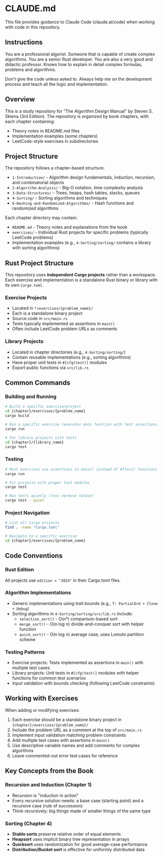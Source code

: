 # CLAUDE.md

This file provides guidance to Claude Code (claude.ai/code) when working with code in this repository.

## Instructions

You are a professional algorist. Someone that is capable of create complex algorithms. You are a senior Rust developer. You are also a very good and didactic professor. Knows how to explain in detail complex formulas, problems and algorithms.

Don't give the code unless asked to. Always help me on the development process and teach all the logic and implementation.

## Overview

This is a study repository for "The Algorithm Design Manual" by Steven S. Skiena (3rd Edition). The repository is organized by book chapters, with each chapter containing:
- Theory notes in README.md files
- Implementation examples (some chapters)
- LeetCode-style exercises in subdirectories

## Project Structure

The repository follows a chapter-based structure:
- `1-Introduction/` - Algorithm design fundamentals, induction, recursion, and combinatorial objects
- `2-Algorithm-Analysis/` - Big-O notation, time complexity analysis
- `3-Data-Structures/` - Trees, heaps, hash tables, stacks, queues
- `4-Sorting/` - Sorting algorithms and techniques
- `6-Hashing-and-Randomized-Algorithms/` - Hash functions and randomized algorithms

Each chapter directory may contain:
- `README.md` - Theory notes and explanations from the book
- `exercises/` - Individual Rust projects for specific problems (typically LeetCode problems)
- Implementation examples (e.g., `4-Sorting/sorting/` contains a library with sorting algorithms)

## Rust Project Structure

This repository uses **independent Cargo projects** rather than a workspace. Each exercise and implementation is a standalone Rust binary or library with its own `Cargo.toml`.

### Exercise Projects
- Located in `*/exercises/{problem_name}/`
- Each is a standalone binary project
- Source code in `src/main.rs`
- Tests typically implemented as assertions in `main()`
- Often include LeetCode problem URLs as comments

### Library Projects
- Located in chapter directories (e.g., `4-Sorting/sorting/`)
- Contain reusable implementations (e.g., sorting algorithms)
- Have proper unit tests in `#[cfg(test)]` modules
- Export public functions via `src/lib.rs`

## Common Commands

### Building and Running
```bash
# Build a specific exercise/project
cd {chapter}/exercises/{problem_name}
cargo build

# Run a specific exercise (executes main function with test assertions)
cargo run

# For library projects with tests
cd {chapter}/{library_name}
cargo test
```

### Testing
```bash
# Most exercises use assertions in main() instead of #[test] functions
cargo run

# For projects with proper test modules
cargo test

# Run tests quietly (less verbose output)
cargo test --quiet
```

### Project Navigation
```bash
# List all Cargo projects
find . -name "Cargo.toml"

# Navigate to a specific exercise
cd {chapter}/exercises/{problem_name}
```

## Code Conventions

### Rust Edition
All projects use `edition = "2024"` in their Cargo.toml files.

### Algorithm Implementations
- Generic implementations using trait bounds (e.g., `T: PartialOrd + Clone + Debug`)
- Sorting algorithms in `4-Sorting/sorting/src/lib.rs` include:
  - `selection_sort()` - O(n²) comparison-based sort
  - `merge_sort()` - O(n log n) divide-and-conquer sort with helper function
  - `quick_sort()` - O(n log n) average case, uses Lomuto partition scheme

### Testing Patterns
- Exercise projects: Tests implemented as assertions in `main()` with multiple test cases
- Library projects: Unit tests in `#[cfg(test)]` modules with helper functions for common test scenarios
- Input validation with bounds checking (following LeetCode constraints)

## Working with Exercises

When adding or modifying exercises:
1. Each exercise should be a standalone binary project in `{chapter}/exercises/{problem_name}/`
2. Include the problem URL as a comment at the top of `src/main.rs`
3. Implement input validation matching problem constraints
4. Add multiple test cases with assertions in `main()`
5. Use descriptive variable names and add comments for complex algorithms
6. Leave commented-out error test cases for reference

## Key Concepts from the Book

### Recursion and Induction (Chapter 1)
- Recursion is "induction in action"
- Every recursive solution needs: a base case (starting point) and a recursive case (rule of succession)
- Think recursively: big things made of smaller things of the same type

### Sorting (Chapter 4)
- **Stable sorts** preserve relative order of equal elements
- **Heapsort** uses implicit binary tree representation in arrays
- **Quicksort** uses randomization for good average-case performance
- **Distribution/Bucket sort** is effective for uniformly distributed data

